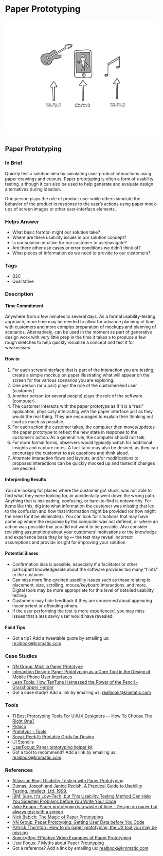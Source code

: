 # Paper Prototyping

![](<../.gitbook/assets/illustration - paper prototyping.png>)

## Paper Prototyping

### In Brief

Quickly test a solution idea by simulating user-product interactions using paper drawings and cutouts. Paper prototyping is often a form of usability testing, although it can also be used to help generate and evaluate design alternatives during ideation.

One person plays the role of product user while others simulate the behavior of the product in response to the user’s actions using paper mock-ups of screen images or other user-interface elements.

### Helps Answer

* What basic form(s) might our solution take?
* Where are there usability issues in our solution concept?
* Is our solution intuitive for our customer to use/navigate?
* Are there other use cases or error conditions we didn’t think of?
* What pieces of information do we need to provide to our customers?

### Tags

* B2C
* Qualitative

### Description

#### Time Commitment

Anywhere from a few minutes to several days. As a formal usability-testing approach, more time may be needed to allow for advance planning of time with customers and more complex preparation of mockups and planning of scenarios. Alternatively, can be used in the moment as part of generative design work with very little prep in the time it takes a to produce a few rough sketches to help quickly visualize a concept and test it for weaknesses.

#### How to

1. For each screen/interface that is part of the interaction you are testing, create a simple mockup on paper illustrating what will appear on the screen for the various scenarios you are exploring.
2. One person (or a pair) plays the role of the customer/end user (customer).
3. Another person (or several people) plays the role of the software (computer).
4. The customer interacts with the paper prototype as if it is a “real” application, physically interacting with the paper interface just as they would the real thing. They are encouraged to explain their thinking out loud as much as possible.
5. For each action the customer takes, the computer then moves/updates the paper prototype to reflect the new state in response to the customer’s action. As a general rule, the computer should not talk.
6. For more formal forms, observers would typically watch for additional insights and capture notes. A facilitator may also be desired, as they can encourage the customer to ask questions and think aloud.
7. Alternate interaction flows and layouts, and/or modifications to proposed interactions can be quickly mocked up and tested if changes are desired.

#### Interpreting Results

You are looking for places where the customer got stuck, was not able to find what they were looking for, or accidentally went down the wrong path. Anything that is misleading, confusing, or hard-to-find is noteworthy. For items like this, dig into what information the customer was missing that led to the confusion and how that information might be provided (or how might the need for it be eliminated). You can look for situations that may have come up where the response by the computer was not defined, or where an action was possible that you did not want to be possible. Also consider revisiting assumptions about your customers’ motivations or the knowledge and experience base they bring — the test may reveal incorrect assumptions and provide insight for improving your solution.

#### Potential Biases

* Confirmation bias is possible, especially if a facilitator or other participant knowledgeable about the software provides too many “hints” to the customer.&#x20;
* Can miss more fine-grained usability issues such as those relating to placement, size, scrolling, mouse/keyboard interactions, and more. Digital tools may be more appropriate for this level of detailed usability testing.&#x20;
* Customers may hide feedback if they are concerned about appearing incompetent or offending others.
* If the user performing the test is more experienced, you may miss issues that a less savvy user would have revealed.&#x20;

#### Field Tips

* Got a tip? Add a tweetable quote by emailing us: [realbook@kromatic.com](mailto:realbook@kromatic.com)

### Case Studies

* [NN Group: Mozilla Paper Prototype](http://www.nngroup.com/articles/mozilla-paper-prototype/) &#x20;
* [Interaction Design: Paper Prototyping as a Core Tool in the Design of Mobile Phone User Interfaces](http://www.id-book.com/secondedition/casestudy\_11-2\_paper2.htm)
* [Lean Tools: How TenTune Harnessed the Power of the Pencil - Grasshopper Herder](https://grasshopperherder.com/lean-tools-how-tentune-harnessed-the-power-of-the-pencil/)
* Got a case study? Add a link by emailing us: [realbook@kromatic.com](mailto:realbook@kromatic.com)&#x20;

### Tools

* [11 Best Prototyping Tools For UI/UX Designers — How To Choose The Right One?](https://medium.theuxblog.com/11-best-prototyping-tools-for-ui-ux-designers-how-to-choose-the-right-one-c5dc69720c47)
* [Pidoco](https://pidoco.com/en/lp/paper-prototyping)
* [Prototypr - Tools](https://www.prototypr.io/tools/)
* [Sneak Peek It: Printable Grids for Design](https://sneakpeekit.com/)
* [UI Stencils](https://www.uistencils.com/)
* [UserFocus: Paper prototyping helper kit](https://www.userfocus.co.uk/resources/prototype.html)
* Got a tool to recommend? Add a link by emailing us: [realbook@kromatic.com](mailto:realbook@kromatic.com)

### References

* [Atlassian Blog: Usability Testing with Paper Prototyping](http://blogs.atlassian.com/2011/11/usability-testing-with-paper-prototyping/)
* [Dumas, Joseph and Janice Redish, A Practical Guide to Usability Testing. Intellect, Ltd, 1999.](https://www.amazon.com/Practical-Guide-Usability-Testing/dp/1841500208)
* [IBM: Sure, It's Low-Tech, but This Usability Testing Method Can Help You Sidestep Problems before You Write Your Code](http://www.csee.umbc.edu/courses/undergraduate/345/spring12/mitchell/readings/paperPrototyping\_Snyder.pdf)
* [
  Jake Knapp
  : Paper prototyping is a waste of time
  &#x20;\- Design on paper but always test with a screen](https://library.gv.com/paper-prototyping-is-a-waste-of-time-353076395187#.8lzusb9y3)
* [Nick Babich: The Magic of Paper Prototyping](https://uxplanet.org/the-magic-of-paper-prototyping-51693eac6bc3)
* [NN Group: Paper Prototyping: Getting User Data before You Code](http://www.nngroup.com/articles/paper-prototyping/)
* [Patrick Thornton
  : How to do paper prototyping, the UX tool you may be missing](https://uxdesign.cc/how-to-do-paper-prototyping-719173215a7e)
* [SpeckyBoy: Effective Video Examples of Paper Prototyping](http://speckyboy.com/2010/06/24/10-effective-video-examples-of-paper-prototyping/)
* [User Focus: 7 Myths about Paper Prototyping](http://www.userfocus.co.uk/articles/paperprototyping.html)
*   Got a reference? Add a link by emailing us: [realbook@kromatic.com](mailto:realbook@kromatic.com)



